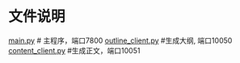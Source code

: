 # 文件说明
[main.py](main.py)  # 主程序，端口7800
[outline_client.py](outline_client.py)  #生成大纲, 端口10050
[content_client.py](content_client.py)  #生成正文，端口10051